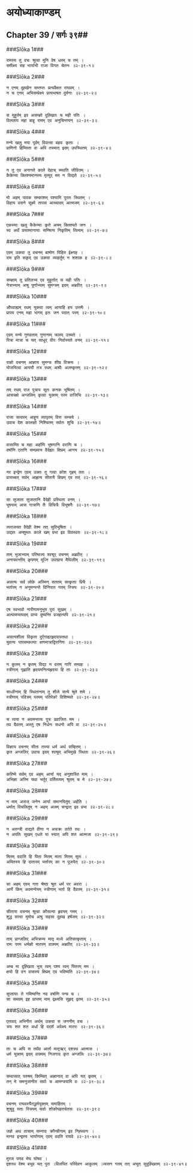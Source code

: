 अयोध्याकाण्डम्
===============================


## Chapter 39  / सर्गः ३९##


###Slōka 1###


    रामस्य तु वचः श्रुत्वा मुनि वेष धरम् च तम् ।
    समीक्ष्य सह भार्याभी राजा विगत चेतनः ॥२-३९-१॥


###Slōka 2###


    न एनम् दुह्खेन सम्तप्तः प्रत्यवैक्षत राघवम् ।
    न च एनम् अभिसम्प्रेक्ष्य प्रत्यभाषत दुर्मनाः ॥२-३९-२॥


###Slōka 3###


    स मुहूर्तम् इव असम्ज्ञो दुह्खितः च मही पतिः ।
    विललाप महा बाहू रामम् एव अनुचिन्तयन् ॥२-३९-३॥


###Slōka 4###


    मन्ये खलु मया पूर्वम् विवत्सा बहवः कृताः ।
    प्राणिनो हिम्सिता वा अपि तस्मात् इदम् उपस्थितम् ॥२-३९-४॥


###Slōka 5###


    न तु एव अनागते काले देहाच् च्यवति जीवितम् ।
    कैकेय्या क्लिश्यमानस्य मृत्युर् मम न विद्यते ॥२-३९-५॥


###Slōka 6###


    मो अहम् पावक सम्काशम् पश्यामि पुरतः स्थितम् ।
    विहाय वसने सूक्ष्मे तापस आच्चादम् आत्मजम् ॥२-३९-६॥


###Slōka 7###


    एकस्याः खलु कैकेय्याः कृते अयम् क्लिश्यते जनः ।
    स्व अर्थे प्रयतमानायाः सम्श्रित्य निकृतिम् त्विमाम् ॥२-३९-७॥


###Slōka 8###


    एवम् उक्त्वा तु वचनम् बाष्पेण पिहित ईक्ष्णह ।
    राम इति सकृद् एव उक्त्वा व्याहर्तुम् न शशाक ह ॥२-३९-८॥


###Slōka 9###


    सम्ज्ञाम् तु प्रतिलभ्य एव मुहूर्तात् स मही पतिः ।
    नेत्राभ्याम् अश्रु पूर्णाभ्याम् सुमन्त्रम् इदम् अब्रवीत् ॥२-३९-९॥


###Slōka 10###


    औपवाह्यम् रथम् युक्त्वा त्वम् आयाहि हय उत्तमैः ।
    प्रापय एनम् महा भागम् इतः जन पदात् परम् ॥२-३९-१०॥


###Slōka 11###


    एवम् मन्ये गुणवताम् गुणानाम् फलम् उच्यते ।
    पित्रा मात्रा च यत् साधुर् वीरः निर्वास्यते वनम् ॥२-३९-११॥


###Slōka 12###


    राज्ञो वचनम् आज्ञाय सुमन्त्रः शीघ्र विक्रमः ।
    योजयित्वा आययौ तत्र रथम् अश्वैः अलम्कृतम् ॥२-३९-१२॥


###Slōka 13###


    तम् रथम् राज पुत्राय सूतः कनक भूषितम् ।
    आचचक्षे अन्जलिम् कृत्वा युक्तम् परम वाजिभिः ॥२-३९-१३॥


###Slōka 14###


    राजा सत्वरम् आहूय व्यापृतम् वित्त सम्चये ।
    उवाच देश कालज्ञो निश्चितम् सर्वतः शुचि ॥२-३९-१४॥


###Slōka 15###


    वासाम्सि च महा अर्हाणि भूषणानि वराणि च ।
    वर्षाणि एतानि सम्ख्याय वैदेह्याः क्षिप्रम् आनय ॥२-३९-१५॥


###Slōka 16###


    नर इन्द्रेण एवम् उक्तः तु गत्वा कोश गृहम् ततः ।
    प्रायच्चत् सर्वम् आहृत्य सीतायै क्षिप्रम् एव तत् ॥२-३९-१६॥


###Slōka 17###


    सा सुजाता सुजातानि वैदेही प्रस्थिता वनम् ।
    भूषयाम् आस गात्राणि तैः विचित्रैः विभूषणैः ॥२-३९-१७॥


###Slōka 18###


    व्यराजयत वैदेही वेश्म तत् सुविभूषिता ।
    उद्यतः अम्शुमतः काले खम् प्रभा इव विवस्वतः ॥२-३९-१८॥


###Slōka 19###


    ताम् भुजाभ्याम् परिष्वज्य श्वश्रूर् वचनम् अब्रवीत् ।
    अनाचरन्तीम् कृपणम् मूध्नि उपाघ्राय मैथिलीम् ॥२-३९-१९॥


###Slōka 20###


    असत्यः सर्व लोके अस्मिन् सततम् सत्कृताः प्रियैः ।
    भर्तारम् न अनुमन्यन्ते विनिपात गतम् स्त्रियः ॥२-३९-२०॥


###Slōka 21###


    एष स्वभावो नारीणामनुभूय पुरा सुखम् ।
    अल्पामप्यापदम् प्राप्य दुष्यन्ति प्रजहत्यपि ॥२-३९-२१॥


###Slōka 22###


    असत्यशीला विकृता दुर्र्गाह्याहृदयास्तथा ।
    युवत्यः पापसम्कल्पाः क्षणमात्राद्विरागिणः ॥२-३९-२२॥


###Slōka 23###


    न कुलम् न कृतम् विद्या न दत्तम् नापि सम्ग्रहः ।
    स्त्रीणाम् गृह्णाति हृदयमनित्यहृदया हि ताः ॥२-३९-२३॥


###Slōka 24###


    साध्वीनाम् हि स्थितानाम् तु शीले सत्ये श्रुते शमे ।
    स्त्रीणाम् पवित्रम् परमम् पतिरेको विशिष्यते ॥२-३९-२४॥


###Slōka 25###


    स त्वया न अवमन्तव्यः पुत्रः प्रव्राजितः मम ।
    तव दैवतम् अस्तु एष निर्धनः सधनो अपि वा ॥२-३९-२५॥


###Slōka 26###


    विज्ञाय वचनम् सीता तस्या धर्म अर्थ सम्हितम् ।
    कृत अन्जलिर् उवाच इदम् श्वश्रूम् अभिमुखे स्थिता ॥२-३९-२६॥


###Slōka 27###


    करिष्ये सर्वम् एव अहम् आर्या यद् अनुशास्ति माम् ।
    अभिज्ञा अस्मि यथा भर्तुर् वर्तितव्यम् श्रुतम् च मे ॥२-३९-२७॥


###Slōka 28###


    न माम् असज् जनेन आर्या समानयितुम् अर्हति ।
    धर्मात् विचलितुम् न अहम् अलम् चन्द्रात् इव प्रभा ॥२-३९-२८॥


###Slōka 29###


    न अतन्त्री वाद्यते वीणा न अचक्रः वर्तते रथः ।
    न अपतिः सुखम् एधते या स्यात् अपि शत आत्मजा ॥२-३९-२९॥


###Slōka 30###


    मितम् ददाति हि पिता मितम् माता मितम् सुतः ।
    अमितस्य हि दातारम् भर्तारम् का न पूजयेत् ॥२-३९-३०॥


###Slōka 31###


    सा अहम् एवम् गता श्रेष्ठा श्रुत धर्म पर अवरा ।
    आर्ये किम् अवमन्येयम् स्त्रीणाम् भर्ता हि दैवतम् ॥२-३९-३१॥


###Slōka 32###


    सीताया वचनम् श्रुत्वा कौसल्या हृदयम् गमम् ।
    शुद्ध सत्त्वा मुमोच अश्रु सहसा दुह्ख हर्षजम् ॥२-३९-३२॥


###Slōka 33###


    ताम् प्रान्जलिर् अभिक्रम्य मातृ मध्ये अतिसत्कृताम् ।
    रामः परम धर्मज्ञो मातरम् वाक्यम् अब्रवीत् ॥२-३९-३३॥


###Slōka 34###


    अम्ब मा दुह्खिता भूस् त्वम् पश्य त्वम् पितरम् मम ।
    क्षयो हि वन वासस्य क्षिप्रम् एव भविष्यति ॥२-३९-३४॥


###Slōka 35###


    सुप्तायाः ते गमिष्यन्ति नव वर्षाणि पन्च च ।
    सा समग्रम् इह प्राप्तम् माम् द्रक्ष्यसि सुहृद् वृतम् ॥२-३९-३५॥


###Slōka 36###


    एतावद् अभिनीत अर्थम् उक्त्वा स जननीम् वचः ।
    त्रयः शत शत अर्धा हि ददर्श अवेक्ष्य मातरः ॥२-३९-३६॥


###Slōka 37###


    ताः च अपि स तथैव आर्ता मातृऋर् दशरथ आत्मजः ।
    धर्म युक्तम् इदम् वाक्यम् निजगाद कृत अन्जलिः ॥२-३९-३७॥


###Slōka 38###


    सम्वासात् परुषम् किम्चित् अज्ञानात् वा अपि यत् कृतम् ।
    तन् मे समनुजानीत सर्वाः च आमन्त्रयामि वः ॥२-३९-३८॥


###Slōka 39###


    वचनम् राघवस्यैतद्धर्मयुक्तम् समाहितम् ।
    शुश्रुवु स्ताः स्त्रियम् सर्वाः शोकोपहतचेतसः ॥२-३९-३९॥


###Slōka 40###


    जज्ञे अथ तासाम् सम्नादः क्रौन्चीनाम् इव निह्स्वनः ।
    मानव इन्द्रस्य भार्याणाम् एवम् वदति राघवे ॥२-३९-४०॥


###Slōka 41###


    मुरज पणव मेघ घोषव ।
    द्दशरथ वेश्म बभूव यत् पुरा ।विलपित परिदेवन आकुलम् ।व्यसन गतम् तत् अभूत् सुदुह्खितम् ॥२-३९-४१॥


